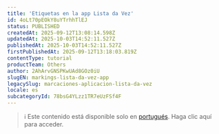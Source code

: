 ```yaml
---
title: 'Etiquetas en la app Lista da Vez'
id: 4oLt70pEOkY8uYTrhhTlEJ
status: PUBLISHED
createdAt: 2025-09-12T13:08:14.598Z
updatedAt: 2025-10-03T14:52:11.527Z
publishedAt: 2025-10-03T14:52:11.527Z
firstPublishedAt: 2025-09-12T13:18:03.819Z
contentType: tutorial
productTeam: Others
author: 2AhArvGNSPKwUAd8GOz0iU
slugEN: markings-lista-da-vez-app
legacySlug: marcaciones-aplicacion-lista-da-vez
locale: es
subcategoryId: 78bsG4YLzz1TR7eUzFSf4F
---
```


> ℹ️ Este contenido está disponible solo en [portugués](/pt/tutorial/marcacoes-aplicativo-lista-da-vez--4oLt70pEOkY8uYTrhhTlEJ). Haga clic aquí para acceder.
